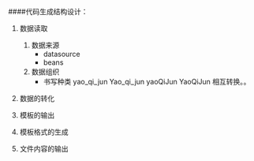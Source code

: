 ####代码生成结构设计：
1.	数据读取
	1.	数据来源
		- datasource
		- beans
	2.	数据组织
		- 书写种类 yao_qi_jun Yao_qi_jun yaoQiJun YaoQiJun 相互转换。。
	
	
2.	数据的转化
3.	模板的输出
4.	模板格式的生成
5.	文件内容的输出